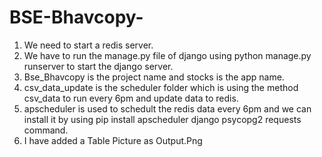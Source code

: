 # BSE-Bhavcopy-
1. We need to start a redis server.
2. We have to run the manage.py file of django using python manage.py runserver to start the django server.
3. Bse_Bhavcopy is the project name and stocks is the app name.
4. csv_data_update is the scheduler folder which is using the method csv_data to run every 6pm and update data to redis.
5. apscheduler is used to schedult the redis data every 6pm and we can install it by using pip install apscheduler django psycopg2 requests command.
6. I have added a Table Picture as Output.Png
